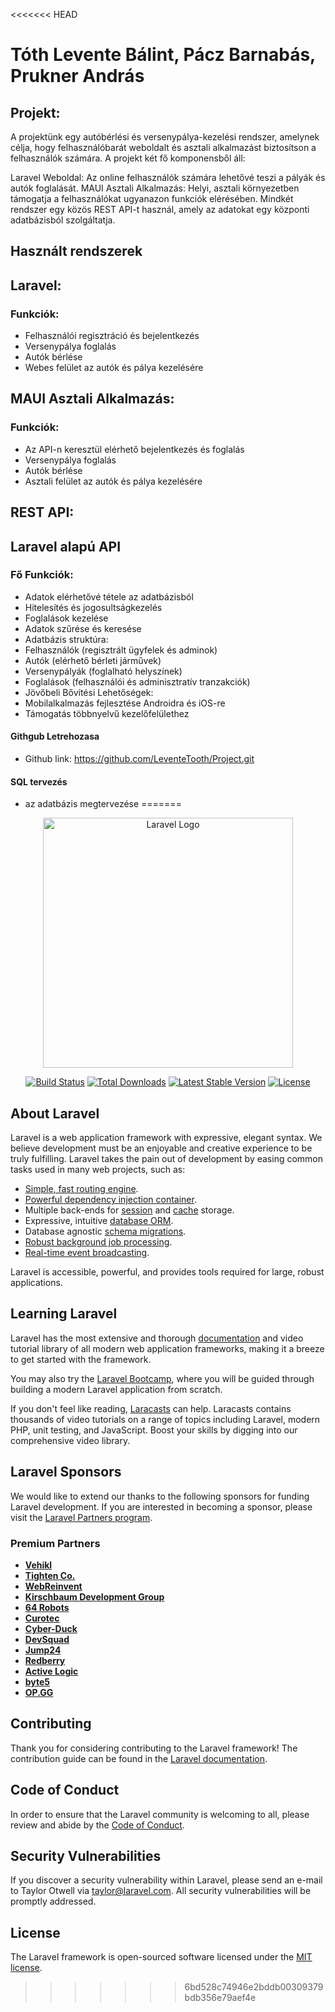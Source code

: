 <<<<<<< HEAD
# Tóth Levente Bálint, Pácz Barnabás, Prukner András

## Projekt:

A projektünk egy autóbérlési és versenypálya-kezelési rendszer, amelynek célja, hogy felhasználóbarát weboldalt és asztali alkalmazást biztosítson a felhasználók számára. A projekt két fő komponensből áll:

Laravel Weboldal: Az online felhasználók számára lehetővé teszi a pályák és autók foglalását.
MAUI Asztali Alkalmazás: Helyi, asztali környezetben támogatja a felhasználókat ugyanazon funkciók elérésében.
Mindkét rendszer egy közös REST API-t használ, amely az adatokat egy központi adatbázisból szolgáltatja.

## Használt rendszerek

## Laravel:

### Funkciók:

* Felhasználói regisztráció és bejelentkezés
* Versenypálya foglalás
* Autók bérlése
* Webes felület az autók és pálya kezelésére

## MAUI Asztali Alkalmazás:

### Funkciók:

* Az API-n keresztül elérhető bejelentkezés és foglalás
* Versenypálya foglalás
* Autók bérlése
* Asztali felület az autók és pálya kezelésére

## REST API:

## Laravel alapú API

### Fő Funkciók:

* Adatok elérhetővé tétele az adatbázisból
* Hitelesítés és jogosultságkezelés
* Foglalások kezelése
* Adatok szűrése és keresése
* Adatbázis struktúra:
* Felhasználók (regisztrált ügyfelek és adminok)
* Autók (elérhető bérleti járművek)
* Versenypályák (foglalható helyszínek)
* Foglalások (felhasználói és adminisztratív tranzakciók)
* Jövőbeli Bővítési Lehetőségek:
* Mobilalkalmazás fejlesztése Androidra és iOS-re
* Támogatás többnyelvű kezelőfelülethez

#### Githgub Letrehozasa

* Github link: https://github.com/LeventeTooth/Project.git

#### SQL tervezés

* az adatbázis megtervezése
=======
<p align="center"><a href="https://laravel.com" target="_blank"><img src="https://raw.githubusercontent.com/laravel/art/master/logo-lockup/5%20SVG/2%20CMYK/1%20Full%20Color/laravel-logolockup-cmyk-red.svg" width="400" alt="Laravel Logo"></a></p>

<p align="center">
<a href="https://github.com/laravel/framework/actions"><img src="https://github.com/laravel/framework/workflows/tests/badge.svg" alt="Build Status"></a>
<a href="https://packagist.org/packages/laravel/framework"><img src="https://img.shields.io/packagist/dt/laravel/framework" alt="Total Downloads"></a>
<a href="https://packagist.org/packages/laravel/framework"><img src="https://img.shields.io/packagist/v/laravel/framework" alt="Latest Stable Version"></a>
<a href="https://packagist.org/packages/laravel/framework"><img src="https://img.shields.io/packagist/l/laravel/framework" alt="License"></a>
</p>

## About Laravel

Laravel is a web application framework with expressive, elegant syntax. We believe development must be an enjoyable and creative experience to be truly fulfilling. Laravel takes the pain out of development by easing common tasks used in many web projects, such as:

- [Simple, fast routing engine](https://laravel.com/docs/routing).
- [Powerful dependency injection container](https://laravel.com/docs/container).
- Multiple back-ends for [session](https://laravel.com/docs/session) and [cache](https://laravel.com/docs/cache) storage.
- Expressive, intuitive [database ORM](https://laravel.com/docs/eloquent).
- Database agnostic [schema migrations](https://laravel.com/docs/migrations).
- [Robust background job processing](https://laravel.com/docs/queues).
- [Real-time event broadcasting](https://laravel.com/docs/broadcasting).

Laravel is accessible, powerful, and provides tools required for large, robust applications.

## Learning Laravel

Laravel has the most extensive and thorough [documentation](https://laravel.com/docs) and video tutorial library of all modern web application frameworks, making it a breeze to get started with the framework.

You may also try the [Laravel Bootcamp](https://bootcamp.laravel.com), where you will be guided through building a modern Laravel application from scratch.

If you don't feel like reading, [Laracasts](https://laracasts.com) can help. Laracasts contains thousands of video tutorials on a range of topics including Laravel, modern PHP, unit testing, and JavaScript. Boost your skills by digging into our comprehensive video library.

## Laravel Sponsors

We would like to extend our thanks to the following sponsors for funding Laravel development. If you are interested in becoming a sponsor, please visit the [Laravel Partners program](https://partners.laravel.com).

### Premium Partners

- **[Vehikl](https://vehikl.com/)**
- **[Tighten Co.](https://tighten.co)**
- **[WebReinvent](https://webreinvent.com/)**
- **[Kirschbaum Development Group](https://kirschbaumdevelopment.com)**
- **[64 Robots](https://64robots.com)**
- **[Curotec](https://www.curotec.com/services/technologies/laravel/)**
- **[Cyber-Duck](https://cyber-duck.co.uk)**
- **[DevSquad](https://devsquad.com/hire-laravel-developers)**
- **[Jump24](https://jump24.co.uk)**
- **[Redberry](https://redberry.international/laravel/)**
- **[Active Logic](https://activelogic.com)**
- **[byte5](https://byte5.de)**
- **[OP.GG](https://op.gg)**

## Contributing

Thank you for considering contributing to the Laravel framework! The contribution guide can be found in the [Laravel documentation](https://laravel.com/docs/contributions).

## Code of Conduct

In order to ensure that the Laravel community is welcoming to all, please review and abide by the [Code of Conduct](https://laravel.com/docs/contributions#code-of-conduct).

## Security Vulnerabilities

If you discover a security vulnerability within Laravel, please send an e-mail to Taylor Otwell via [taylor@laravel.com](mailto:taylor@laravel.com). All security vulnerabilities will be promptly addressed.

## License

The Laravel framework is open-sourced software licensed under the [MIT license](https://opensource.org/licenses/MIT).
>>>>>>> 6bd528c74946e2bddb00309379bdb356e79aef4e
